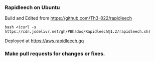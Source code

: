 ### Rapidleech on Ubuntu

Build and Edited from https://github.com/Th3-822/rapidleech

````
bash <(curl -s https://cdn.jsdelivr.net/gh/PBhadoo/Rapidleech@1.2/rapidleech.sh)
````

Deployed at https://aws.rapidleech.gq

### Make pull requests for changes or fixes.
